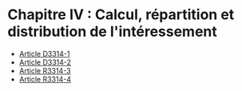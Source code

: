 # Chapitre IV : Calcul, répartition  et distribution de l'intéressement

* [Article D3314-1](./LEGIARTI000018533366.md)
* [Article D3314-2](./LEGIARTI000018533364.md)
* [Article R3314-3](./LEGIARTI000018533362.md)
* [Article R3314-4](./LEGIARTI000018533360.md)
